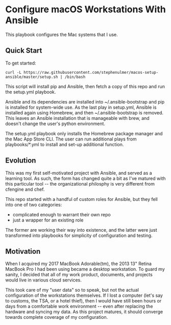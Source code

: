 # Configure macOS Workstations With Ansible

This playbook configures the Mac systems that I use.

## Quick Start

To get started:

```
curl -L https://raw.githubusercontent.com/stephenulmer/macos-setup-ansible/master/setup.sh | /bin/bash
```

This script will install pip and Ansible, then fetch a copy of this repo and run the setup.yml playbook.

Ansible and its dependencies are installed into ~/.ansible-bootstrap and pip is installed for system-wide use. As the last play in setup.yml, Ansible is installed again using Homebrew, and then ~/.ansible-bootstrap is removed. This leaves an Ansible installation that is manageable with brew, and doesn't change the user's python environment.

The setup.yml playbook only installs the Homebrew package manager and the Mac App Store CLI. The user can run additional plays from playbooks/*.yml to install and set-up additional function.

## Evolution

This was my first self-motivated project with Ansible, and served as a learning tool.  As such, the form has changed quite a bit as I've matured with this particular tool -- the organizational philosphy is very different from cfengine and chef.

This repo started with a handful of custom roles for Ansible, but they fell into one of two categories:

  - complicated enough to warrant their own repo
  - just a wrapper for an existing role

The former are working their way into existence, and the latter were just transformed into playbooks for simplicity of configuration and testing.


## Motivation

When I acquired my 2017 MacBook Adorable(tm), the 2013 13" Retina MacBook Pro I had been using became a desktop workstation. To guard my sanity, I decided that all of my work product, documents, and projects would live in various cloud services.

This took care of my "user data" so to speak, but not the actual configuration of the workstations themselves. If I lost a computer (let's say to customs, the TSA, or a hotel thief), then I would have still been hours or days from a comfortable work environment -- even after replacing the hardware and syncing my data. As this project matures, it should converge towards complete coverage of my configuration.

